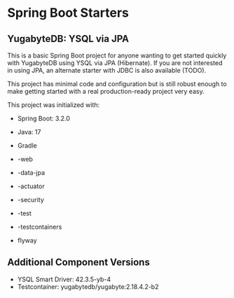# Spring Boot Starters

## YugabyteDB: YSQL via JPA

This is a basic Spring Boot project for anyone wanting to get started quickly
with YugabyteDB using YSQL via JPA (Hibernate).  If you are not interested in
using JPA, an alternate starter with JDBC is also available (TODO).

This project has minimal code and configuration but is still robust enough to
make getting started with a real production-ready project very easy.

This project was initialized with:

* Spring Boot: 3.2.0
* Java: 17
* Gradle

* -web
* -data-jpa
* -actuator
* -security
* -test
* -testcontainers
* flyway

## Additional Component Versions

* YSQL Smart Driver: 42.3.5-yb-4
* Testcontainer: yugabytedb/yugabyte:2.18.4.2-b2
